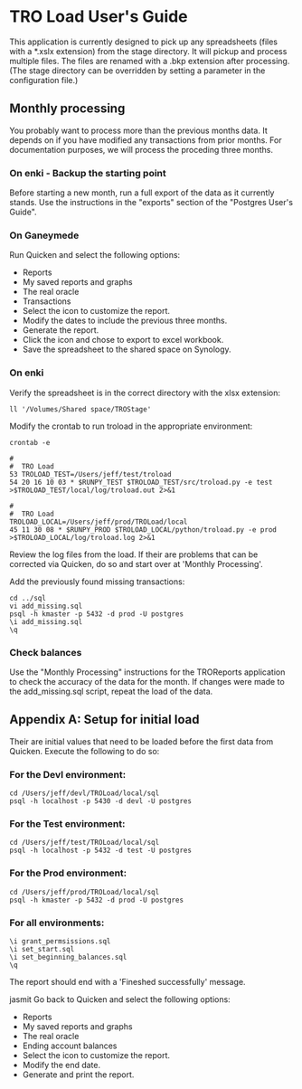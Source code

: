# TRO Load User's Guide

This application is currently designed to pick up any spreadsheets (files with a \*.xslx extension) from the stage directory. It will pickup and process multiple files. The files are renamed with a .bkp extension after processing. (The stage directory can be overridden by setting a parameter in the configuration file.)

## Monthly processing

You probably want to process more than the previous months data. It depends on if you have modified any transactions from prior months. For documentation purposes, we will process the proceding three months.

### On enki - Backup the starting point

Before starting a new month, run a full export of the data as it currently stands. Use the instructions in the "exports" section of the "Postgres User's Guide".

### On Ganeymede

Run Quicken and select the following options:

- Reports
- My saved reports and graphs
- The real oracle
- Transactions
- Select the icon to customize the report.
- Modify the dates to include the previous three months.
- Generate the report.
- Click the icon and chose to export to excel workbook.
- Save the spreadsheet to the shared space on Synology.

### On enki

Verify the spreadsheet is in the correct directory with the xlsx extension:

`ll '/Volumes/Shared space/TROStage'`

Modify the crontab to run troload in the appropriate environment:

`crontab -e`

```
#
#  TRO Load
53 TROLOAD_TEST=/Users/jeff/test/troload
54 20 16 10 03 * $RUNPY_TEST $TROLOAD_TEST/src/troload.py -e test >$TROLOAD_TEST/local/log/troload.out 2>&1
```

```prod
#
#  TRO Load
TROLOAD_LOCAL=/Users/jeff/prod/TROLoad/local
45 11 30 08 * $RUNPY_PROD $TROLOAD_LOCAL/python/troload.py -e prod >$TROLOAD_LOCAL/log/troload.log 2>&1
```

Review the log files from the load. If their are problems that can be corrected via Quicken, do so and start over at 'Monthly Processing'.

Add the previously found missing transactions:

```
cd ../sql
vi add_missing.sql
psql -h kmaster -p 5432 -d prod -U postgres
\i add_missing.sql
\q
```

### Check balances

Use the "Monthly Processing" instructions for the TROReports application to check the accuracy of the data for the month. If changes were made to the add_missing.sql script, repeat the load of the data.

## Appendix A: Setup for initial load

Their are initial values that need to be loaded before the first data from Quicken. Execute the following to do so:

### For the Devl environment:

```
cd /Users/jeff/devl/TROLoad/local/sql
psql -h localhost -p 5430 -d devl -U postgres
```

### For the Test environment:

```
cd /Users/jeff/test/TROLoad/local/sql
psql -h localhost -p 5432 -d test -U postgres
```

### For the Prod environment:

```
cd /Users/jeff/prod/TROLoad/local/sql
psql -h kmaster -p 5432 -d prod -U postgres
```

### For all environments:

```
\i grant_permsissions.sql
\i set_start.sql
\i set_beginning_balances.sql
\q
```

The report should end with a 'Fineshed successfully' message.

jasmit
Go back to Quicken and select the following options:

- Reports
- My saved reports and graphs
- The real oracle
- Ending account balances
- Select the icon to customize the report.
- Modify the end date.
- Generate and print the report.
